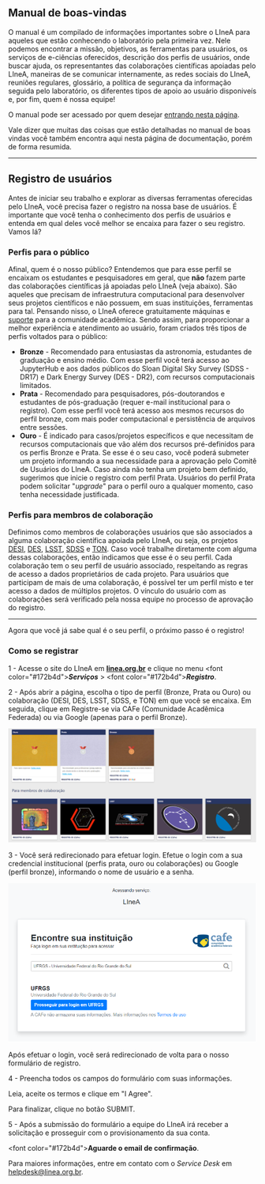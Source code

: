 

## Manual de boas-vindas 

O manual é um compilado de informações importantes sobre o LIneA para aqueles que estão conhecendo o laboratório pela primeira vez. Nele podemos encontrar a missão, objetivos, as ferramentas para usuários, os serviços de e-ciências oferecidos, descrição dos perfis de usuários, onde buscar ajuda, os representantes das colaborações científicas apoiadas pelo LIneA, maneiras de se comunicar internamente, as redes sociais do LIneA, reuniões regulares, glossário, a política de segurança da informação seguida pelo laboratório, os diferentes tipos de apoio ao usuário disponiveís e, por fim, quem é nossa equipe! 

O manual pode ser acessado por quem desejar [entrando nesta página](https://linea.org.br/o-que-e-linea/manual-de-boas-vindas/).

Vale dizer que muitas das coisas que estão detalhadas no manual de boas vindas você também encontra aqui nesta página de documentação, porém de forma resumida.

*** 

## Registro de usuários

Antes de iniciar seu trabalho e explorar as diversas ferramentas oferecidas pelo LIneA, você precisa fazer o registro na nossa base de usuários. É importante que você tenha o conhecimento dos perfis de usuários e entenda em qual deles você melhor se encaixa para fazer o seu registro. Vamos lá?

### Perfis para o público 

Afinal, quem é o nosso público? 
Entendemos que para esse perfil se encaixam os estudantes e pesquisadores em geral, que **não** fazem parte das colaborações científicas já apoiadas pelo LIneA (veja abaixo). São aqueles que precisam de infraestrutura computacional para desenvolver seus projetos científicos e não possuem, em suas instituições, ferramentas para tal. Pensando nisso, o LIneA oferece gratuitamente máquinas e [suporte](https://docs.linea.org.br/suporte.html) para a comunidade acadêmica. Sendo assim, para proporcionar a melhor experiência e atendimento ao usuário, foram criados três tipos de perfis voltados para o público: 

* **Bronze** - Recomendado para entusiastas da astronomia, estudantes de graduação e ensino médio. Com esse perfil você terá acesso ao JupyterHub e aos dados públicos do Sloan Digital Sky Survey (SDSS - DR17) e Dark Energy Survey (DES - DR2), com recursos computacionais limitados.
* **Prata** - Recomendado para pesquisadores, pós-doutorandos e estudantes de pós-graduação (requer e-mail institucional para o registro). Com esse perfil você terá acesso aos mesmos recursos do perfil bronze, com mais poder computacional e persistência de arquivos entre sessões. 
* **Ouro** - É indicado para casos/projetos específicos e que necessitam de recursos computacionais que vão além dos recursos pré-definidos para os perfis Bronze e Prata. Se esse é o seu caso, você poderá submeter um projeto informando a sua necessidade para a aprovação pelo Comitê de Usuários do LIneA. Caso ainda não tenha um projeto bem definido, sugerimos que inicie o registro com perfil Prata. Usuários do perfil Prata podem solicitar "_upgrade_" para o perfil ouro a qualquer momento, caso tenha necessidade justificada. 


### Perfis para membros de colaboração

Definimos como membros de colaborações usuários que são associados a alguma colaboração científica apoiada pelo LIneA, ou seja, os projetos [DESI](https://www.desi.lbl.gov/), [DES](https://www.darkenergysurvey.org/), [LSST](https://www.lsst.org/), [SDSS](https://www.sdss.org/) e [TON](https://linea.org.br/010-ciencia/projetos/6-tno/). Caso você trabalhe diretamente com alguma dessas colaborações, então indicamos que esse é o seu perfil. Cada colaboração tem o seu perfil de usuário associado, respeitando as regras de acesso a dados proprietários de cada projeto. Para usuários que participam de mais de uma colaboração, é possível ter um perfil misto e ter acesso a dados de múltiplos projetos. O vínculo do usuário com as colaborações será verificado pela nossa equipe no processo de aprovação do registro.    

*** 

Agora que você já sabe qual é o seu perfil, o próximo passo é o registro!

### Como se registrar 


1 - Acesse o site do LIneA em [**linea.org.br**](https://linea.org.br/) e clique no menu <font color=\"#172b4d\">**_Serviços_**</font> > <font color=\"#172b4d\">**_Registro_**</font>.

2 -  Após abrir a página, escolha o tipo de perfil (Bronze, Prata ou Ouro) ou colaboração (DESI, DES, LSST, SDSS, e TON) em que você se encaixa. Em seguida, clique em Registre-se via CAFe (Comunidade Acadêmica Federada) ou via Google (apenas para o perfil Bronze). 

![Image](../images/perfil_de_usuarios.png)

3 - Você será redirecionado para efetuar login. Efetue o login com a sua credencial institucional (perfis prata, ouro ou colaborações) ou Google (perfil bronze), informando o nome de usuário e a senha. 

![Image](../images/tela_de_login_cafe.png)

Após efetuar o login, você será redirecionado de volta para o nosso formulário de registro.

4 - Preencha todos os campos do formulário com suas informações.

Leia, aceite os termos e clique em "I Agree". 

Para finalizar, clique no botão SUBMIT.

5 - Após a submissão do formulário a equipe do LIneA irá receber a solicitação e prosseguir com o provisionamento da sua conta.

<font color=\"#172b4d\">**Aguarde o email de confirmação**</font>.


Para maiores informações, entre em contato com o _Service Desk_ em [helpdesk@linea.org.br](mailto:helpdesk@linea.org.br). 
 
